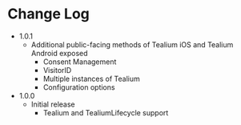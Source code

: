 # Change Log

- 1.0.1
  - Additional public-facing methods of Tealium iOS and Tealium Android exposed
    - Consent Management
    - VisitorID
    - Multiple instances of Tealium
    - Configuration options
- 1.0.0
  - Initial release
    - Tealium and TealiumLifecycle support
 